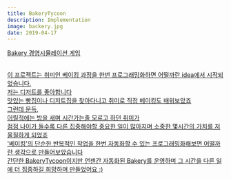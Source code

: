 ```yaml
---
title: BakeryTycoon
description: Implementation
image: backery.jpg
date: 2019-04-17
---
```



<a href="https://github.com/hayleyshim/BakeryTycoon">Bakery 경영시뮬레이션 게임

<br>이 프로젝트는 취미인 베이킹 과정을 한번 프로그래밍화하면 어떨까란 idea에서 시작되었습니다.
<br>저는 디저트를 좋아합니다
<br>맛있는 빵집이나 디저트집을 찾아다니고 취미로 직접 베이킹도 배워보았죠
<br>그런데 문득,
<br>어릴적에는 밤을 새며 시간가는줄 모르고 하던 취미가
<br>점점 나이가 들수록 다른 집중해야할 중요한 일이 많아지며 소중한 몇시간의 가치를 저울질하게 되었죠
<br>'베이킹'의 단순한 반복적인 작업을 한번 자동화할 수 있는 프로그래밍화해보면 어떨까란 생각으로 만들어보았습니다
<br>간단한 BakeryTycoon이지만 언젠간 자동화된 Bakery를 운영하며 그 시간을 다른 일에 더 집중하길 희망하며 만들었어요 :)
  